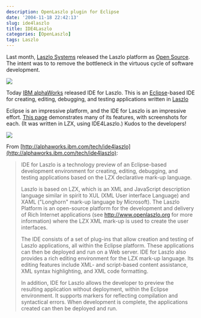 ```yaml
---
description: OpenLaszlo plugin for Eclipse
date: '2004-11-18 22:42:13'
slug: ide4laszlo
title: IDE4Laszlo
categories: [OpenLaszlo]
tags: Laszlo
---
```


Last month, [Laszlo Systems](http://laszlosystems.com) released the Laszlo platform as [Open Source](http://openlaszlo.org). The intent was to to remove the bottleneck in the virtuous cycle of software development.

![](http://images.osteele.com/2004/open-and-shut.png)

Today [IBM alphaWorks](http://alphaworks.ibm.com/tech/ide4laszlo) released IDE for Laszlo. This is an [Eclipse](http://www.eclipse.org/)-based IDE for creating, editing, debugging, and testing applications written in [Laszlo](http://openlaszlo.org.)

Eclipse is an impressive platform, and the IDE for Laszlo is an impressive effort. [This page](http://dl.alphaworks.ibm.com/technologies/rcb/demo.html) demonstrates many of its features, with screenshots for each. (It was written in LZX, using IDE4Laszlo.) Kudos to the developers!

[![](http://images.osteele.com/2004/eclipse-demo-medium.jpg)](http://images.osteele.com/2004/eclipse-demo.jpg)

From [http://alphaworks.ibm.com/tech/ide4laszlo](http://alphaworks.ibm.com/tech/ide4laszlo):

> IDE for Laszlo is a technology preview of an Eclipse-based development environment for creating, editing, debugging, and testing applications based on the LZX declarative mark-up language.
>
> Laszlo is based on LZX, which is an XML and JavaScript description language similar in spirit to XUL (XML User interface Language) and XAML ("Longhorn" mark-up language by Microsoft). The Laszlo Platform is an open-source platform for the development and delivery of Rich Internet applications (see <http://www.openlaszlo.org> for more information) where the LZX XML mark-up is used to create the user interfaces.
>
> The IDE consists of a set of plug-ins that allow creation and testing of Laszlo applications, all within the Eclipse platform. These applications can then be deployed and run on a Web server. IDE for Laszlo also provides a rich editing environment for the LZX mark-up language. Its editing features include XML- and script-based content assistance, XML syntax highlighting, and XML code formatting.
>
> In addition, IDE for Laszlo allows the developer to preview the resulting application without deployment, within the Eclipse environment. It supports markers for reflecting compilation and syntactical errors. When development is complete, the applications created can then be deployed and run.
